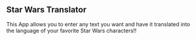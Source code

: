 ## Star Wars Translator

This App allows you to enter any text you want and have it translated into the language of your favorite Star Wars characters!!




